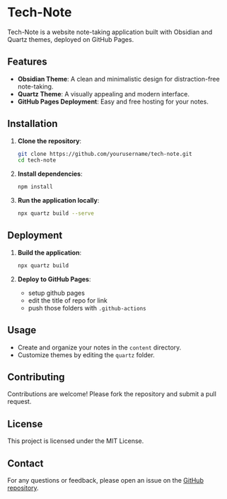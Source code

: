 # Tech-Note

Tech-Note is a website note-taking application built with Obsidian and Quartz themes, deployed on GitHub Pages.

## Features

- **Obsidian Theme**: A clean and minimalistic design for distraction-free note-taking.
- **Quartz Theme**: A visually appealing and modern interface.
- **GitHub Pages Deployment**: Easy and free hosting for your notes.

## Installation

1. **Clone the repository**:
    ```sh
    git clone https://github.com/yourusername/tech-note.git
    cd tech-note
    ```

2. **Install dependencies**:
    ```sh
    npm install
    ```

3. **Run the application locally**:
    ```sh
    npx quartz build --serve
    ```

## Deployment

1. **Build the application**:
    ```sh
    npx quartz build
    ```

2. **Deploy to GitHub Pages**:
    - setup github pages
    - edit the title of repo for link
    - push those folders with `.github-actions` 

## Usage

- Create and organize your notes in the `content` directory.
- Customize themes by editing the `quartz` folder.

## Contributing

Contributions are welcome! Please fork the repository and submit a pull request.

## License

This project is licensed under the MIT License.

## Contact

For any questions or feedback, please open an issue on the [GitHub repository](https://github.com/yourusername/tech-note).
